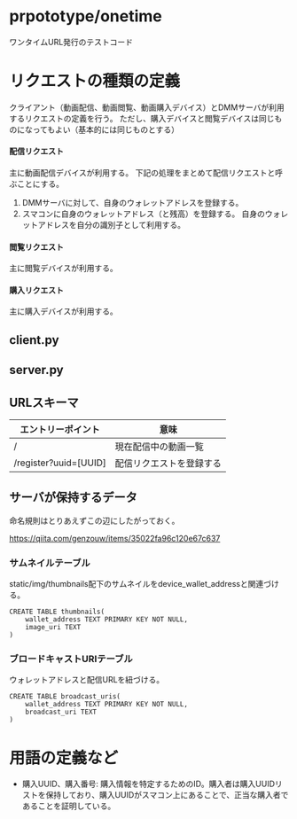 # prpototype/onetime
ワンタイムURL発行のテストコード

# リクエストの種類の定義
クライアント（動画配信、動画閲覧、動画購入デバイス）とDMMサーバが利用するリクエストの定義を行う。
ただし、購入デバイスと閲覧デバイスは同じものになってもよい（基本的には同じものとする）

#### 配信リクエスト
主に動画配信デバイスが利用する。
下記の処理をまとめて配信リクエストと呼ぶことにする。
1. DMMサーバに対して、自身のウォレットアドレスを登録する。
2. スマコンに自身のウォレットアドレス（と残高）を登録する。
自身のウォレットアドレスを自分の識別子として利用する。
#### 閲覧リクエスト
主に閲覧デバイスが利用する。

#### 購入リクエスト
主に購入デバイスが利用する。


## client.py

## server.py


## URLスキーマ
| エントリーポイント    |       意味                    | 
|  -----             |       -----                  |
|      /             |  現在配信中の動画一覧            |
|  /register?uuid=[UUID] |  配信リクエストを登録する    |




## サーバが保持するデータ

命名規則はとりあえずこの辺にしたがっておく。

https://qiita.com/genzouw/items/35022fa96c120e67c637


### サムネイルテーブル
static/img/thumbnails配下のサムネイルをdevice_wallet_addressと関連づける。

```
CREATE TABLE thumbnails(
    wallet_address TEXT PRIMARY KEY NOT NULL,
    image_uri TEXT
)
```

### ブロードキャストURIテーブル
ウォレットアドレスと配信URLを紐づける。

```
CREATE TABLE broadcast_uris(
    wallet_address TEXT PRIMARY KEY NOT NULL,
    broadcast_uri TEXT
)
```


# 用語の定義など
- 購入UUID、購入番号: 購入情報を特定するためのID。購入者は購入UUIDリストを保持しており、購入UUIDがスマコン上にあることで、正当な購入者であることを証明している。


